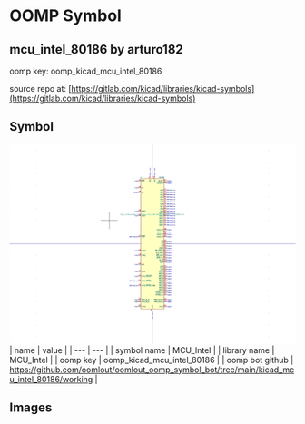 # OOMP Symbol  
## mcu_intel_80186  by arturo182  
  
oomp key: oomp_kicad_mcu_intel_80186  
  
source repo at: [https://gitlab.com/kicad/libraries/kicad-symbols](https://gitlab.com/kicad/libraries/kicad-symbols)  
## Symbol  
  
[![working.png](working_600.png)](working.png)  
| name | value | 
| --- | --- | 
| symbol name | MCU_Intel | 
| library name | MCU_Intel | 
| oomp key | oomp_kicad_mcu_intel_80186 | 
| oomp bot github | https://github.com/oomlout/oomlout_oomp_symbol_bot/tree/main/kicad_mcu_intel_80186/working | 
## Images  

